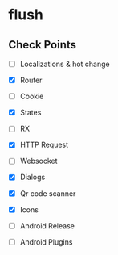 # flush

## Check Points

* [ ] Localizations & hot change
* [x] Router

* [ ] Cookie
* [x] States
* [ ] RX

* [x] HTTP Request
* [ ] Websocket

* [x] Dialogs
* [x] Qr code scanner
* [x] Icons

* [ ] Android Release
* [ ] Android Plugins
